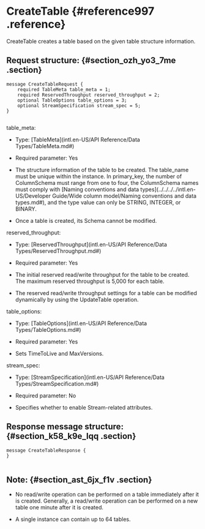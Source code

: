 # CreateTable {#reference997 .reference}

CreateTable creates a table based on the given table structure information.

## Request structure: {#section_ozh_yo3_7me .section}

``` {#codeblock_wsw_wj2_zwr .language-pb}
message CreateTableRequest {
    required TableMeta table_meta = 1;
    required ReservedThroughput reserved_throughput = 2; 
    optional TableOptions table_options = 3;
    optional StreamSpecification stream_spec = 5;
}
			
```

table\_meta:

-   Type: [TableMeta](intl.en-US/API Reference/Data Types/TableMeta.md#)

-   Required parameter: Yes

-   The structure information of the table to be created. The table\_name must be unique within the instance. In primary\_key, the number of ColumnSchema must range from one to four, the ColumnSchema names must comply with [Naming conventions and data types](../../../../intl.en-US/Developer Guide/Wide column model/Naming conventions and data types.md#), and the type value can only be STRING, INTEGER, or BINARY.

-   Once a table is created, its Schema cannot be modified.


reserved\_throughput:

-   Type: [ReservedThroughput](intl.en-US/API Reference/Data Types/ReservedThroughput.md#)

-   Required parameter: Yes

-   The initial reserved read/write throughput for the table to be created. The maximum reserved throughput is 5,000 for each table.

-   The reserved read/write throughput settings for a table can be modified dynamically by using the UpdateTable operation.


table\_options:

-   Type: [TableOptions](intl.en-US/API Reference/Data Types/TableOptions.md#)

-   Required parameter: Yes

-   Sets TimeToLive and MaxVersions.


stream\_spec:

-   Type: [StreamSpecification](intl.en-US/API Reference/Data Types/StreamSpecification.md#)

-   Required parameter: No

-   Specifies whether to enable Stream-related attributes.


## Response message structure: {#section_k58_k9e_lqq .section}

``` {#codeblock_7ul_jl5_pyb .language-pb}
message CreateTableResponse {
}
			
```

## Note: {#section_ast_6jx_f1v .section}

-   No read/write operation can be performed on a table immediately after it is created. Generally, a read/write operation can be performed on a new table one minute after it is created.

-   A single instance can contain up to 64 tables.


